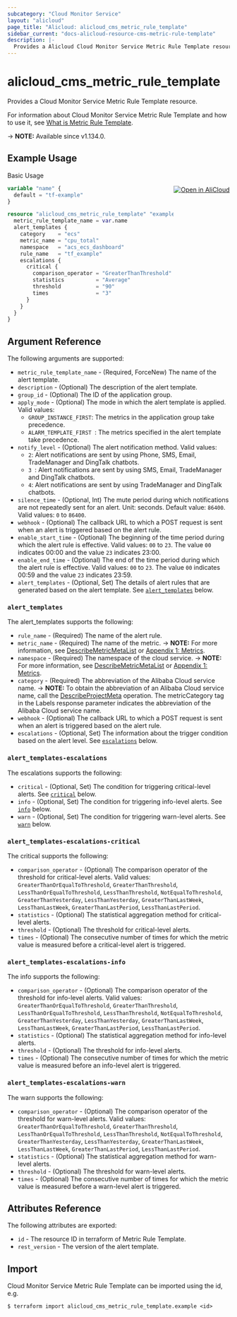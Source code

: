 ```yaml
---
subcategory: "Cloud Monitor Service"
layout: "alicloud"
page_title: "Alicloud: alicloud_cms_metric_rule_template"
sidebar_current: "docs-alicloud-resource-cms-metric-rule-template"
description: |-
  Provides a Alicloud Cloud Monitor Service Metric Rule Template resource.
---
```


# alicloud_cms_metric_rule_template

Provides a Cloud Monitor Service Metric Rule Template resource.

For information about Cloud Monitor Service Metric Rule Template and how to use it, see [What is Metric Rule Template](https://www.alibabacloud.com/help/en/cloudmonitor/latest/createmetricruletemplate).

-> **NOTE:** Available since v1.134.0.

## Example Usage
<div class="oics-button" style="float: right;margin: 0 0 -40px 0;">
  <a href="https://api.aliyun.com/api-tools/terraform?resource=alicloud_cms_metric_rule_template&exampleId=9e32b0f7-c1d4-bcda-f01e-11ba1d4ce0313ea3559f&activeTab=example&spm=docs.r.cms_metric_rule_template.0.9e32b0f7c1" target="_blank">
    <img alt="Open in AliCloud" src="https://img.alicdn.com/imgextra/i1/O1CN01hjjqXv1uYUlY56FyX_!!6000000006049-55-tps-254-36.svg" style="max-height: 44px; margin: 32px auto; max-width: 100%;">
  </a>
</div>

Basic Usage

```terraform
variable "name" {
  default = "tf-example"
}

resource "alicloud_cms_metric_rule_template" "example" {
  metric_rule_template_name = var.name
  alert_templates {
    category    = "ecs"
    metric_name = "cpu_total"
    namespace   = "acs_ecs_dashboard"
    rule_name   = "tf_example"
    escalations {
      critical {
        comparison_operator = "GreaterThanThreshold"
        statistics          = "Average"
        threshold           = "90"
        times               = "3"
      }
    }
  }
}
```

## Argument Reference

The following arguments are supported:

* `metric_rule_template_name` - (Required, ForceNew) The name of the alert template.
* `description` - (Optional) The description of the alert template.
* `group_id` - (Optional) The ID of the application group.
* `apply_mode` - (Optional) The mode in which the alert template is applied. Valid values:
  - `GROUP_INSTANCE_FIRST`: The metrics in the application group take precedence.
  - `ALARM_TEMPLATE_FIRST `: The metrics specified in the alert template take precedence.
* `notify_level` - (Optional) The alert notification method. Valid values:
  - `2`: Alert notifications are sent by using Phone, SMS, Email, TradeManager and DingTalk chatbots.
  - `3 `: Alert notifications are sent by using SMS, Email, TradeManager and DingTalk chatbots.
  - `4`: Alert notifications are sent by using TradeManager and DingTalk chatbots.
* `silence_time` - (Optional, Int) The mute period during which notifications are not repeatedly sent for an alert. Unit: seconds. Default value: `86400`. Valid values: `0` to `86400`.
* `webhook` - (Optional) The callback URL to which a POST request is sent when an alert is triggered based on the alert rule.
* `enable_start_time` - (Optional) The beginning of the time period during which the alert rule is effective. Valid values: `00` to `23`. The value `00` indicates 00:00 and the value `23` indicates 23:00.
* `enable_end_time` - (Optional) The end of the time period during which the alert rule is effective. Valid values: `00` to `23`. The value `00` indicates 00:59 and the value `23` indicates 23:59.
* `alert_templates` - (Optional, Set) The details of alert rules that are generated based on the alert template. See [`alert_templates`](#alert_templates) below.

### `alert_templates`

The alert_templates supports the following: 

* `rule_name` - (Required) The name of the alert rule.
* `metric_name` - (Required) The name of the metric.
-> **NOTE:** For more information, see [DescribeMetricMetaList](https://www.alibabacloud.com/help/doc-detail/98846.htm) or [Appendix 1: Metrics](https://www.alibabacloud.com/help/doc-detail/28619.htm).
* `namespace` - (Required) The namespace of the cloud service.
-> **NOTE:** For more information, see [DescribeMetricMetaList](https://www.alibabacloud.com/help/doc-detail/98846.htm) or [Appendix 1: Metrics](https://www.alibabacloud.com/help/doc-detail/28619.htm).
* `category` - (Required) The abbreviation of the Alibaba Cloud service name.
-> **NOTE:** To obtain the abbreviation of an Alibaba Cloud service name, call the [DescribeProjectMeta](https://www.alibabacloud.com/help/en/cms/developer-reference/api-cms-2019-01-01-describeprojectmeta) operation. The metricCategory tag in the Labels response parameter indicates the abbreviation of the Alibaba Cloud service name.
* `webhook` - (Optional) The callback URL to which a POST request is sent when an alert is triggered based on the alert rule.
* `escalations` - (Optional, Set) The information about the trigger condition based on the alert level. See [`escalations`](#alert_templates-escalations) below. 

### `alert_templates-escalations`

The escalations supports the following: 

* `critical` - (Optional, Set) The condition for triggering critical-level alerts. See [`critical`](#alert_templates-escalations-critical) below. 
* `info` - (Optional, Set) The condition for triggering info-level alerts. See [`info`](#alert_templates-escalations-info) below. 
* `warn` - (Optional, Set) The condition for triggering warn-level alerts. See [`warn`](#alert_templates-escalations-warn) below. 

### `alert_templates-escalations-critical`

The critical supports the following:

* `comparison_operator` - (Optional) The comparison operator of the threshold for critical-level alerts. Valid values: `GreaterThanOrEqualToThreshold`, `GreaterThanThreshold`, `LessThanOrEqualToThreshold`, `LessThanThreshold`, `NotEqualToThreshold`, `GreaterThanYesterday`, `LessThanYesterday`, `GreaterThanLastWeek`, `LessThanLastWeek`, `GreaterThanLastPeriod`, `LessThanLastPeriod`.
* `statistics` - (Optional) The statistical aggregation method for critical-level alerts.
* `threshold` - (Optional) The threshold for critical-level alerts.
* `times` - (Optional) The consecutive number of times for which the metric value is measured before a critical-level alert is triggered.

### `alert_templates-escalations-info`

The info supports the following:

* `comparison_operator` - (Optional) The comparison operator of the threshold for info-level alerts. Valid values: `GreaterThanOrEqualToThreshold`, `GreaterThanThreshold`, `LessThanOrEqualToThreshold`, `LessThanThreshold`, `NotEqualToThreshold`, `GreaterThanYesterday`, `LessThanYesterday`, `GreaterThanLastWeek`, `LessThanLastWeek`, `GreaterThanLastPeriod`, `LessThanLastPeriod`.
* `statistics` - (Optional) The statistical aggregation method for info-level alerts.
* `threshold` - (Optional) The threshold for info-level alerts.
* `times` - (Optional) The consecutive number of times for which the metric value is measured before an info-level alert is triggered.

### `alert_templates-escalations-warn`

The warn supports the following: 

* `comparison_operator` - (Optional) The comparison operator of the threshold for warn-level alerts. Valid values: `GreaterThanOrEqualToThreshold`, `GreaterThanThreshold`, `LessThanOrEqualToThreshold`, `LessThanThreshold`, `NotEqualToThreshold`, `GreaterThanYesterday`, `LessThanYesterday`, `GreaterThanLastWeek`, `LessThanLastWeek`, `GreaterThanLastPeriod`, `LessThanLastPeriod`.
* `statistics` - (Optional) The statistical aggregation method for warn-level alerts.
* `threshold` - (Optional) The threshold for warn-level alerts.
* `times` - (Optional) The consecutive number of times for which the metric value is measured before a warn-level alert is triggered.

## Attributes Reference

The following attributes are exported:

* `id` - The resource ID in terraform of Metric Rule Template.
* `rest_version` - The version of the alert template.

## Import

Cloud Monitor Service Metric Rule Template can be imported using the id, e.g.

```shell
$ terraform import alicloud_cms_metric_rule_template.example <id>
```
